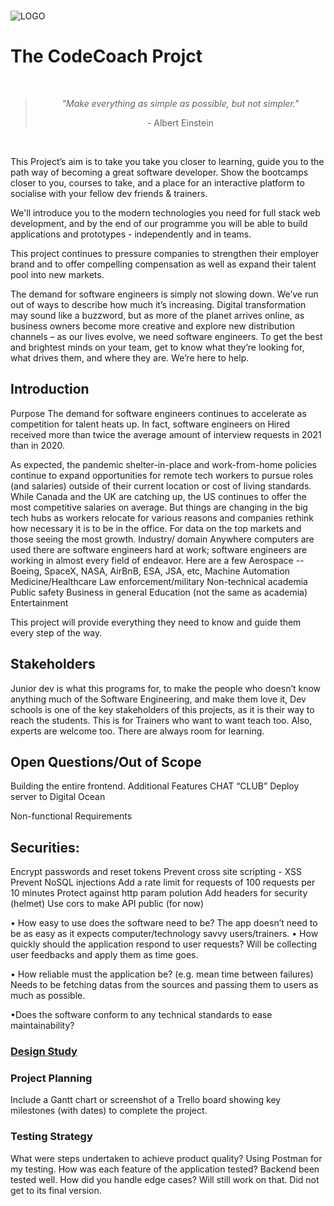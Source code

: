<br/>

![LOGO](https://i.ibb.co/RjJ0hXX/Screenshot-2024-02-14-at-11-47-06-PM.png)

# The CodeCoach Projct

<br/>

<div align='center'>
<blockquote>
  <p><i>"Make everything as simple as possible,
  but not simpler."</i></p>
  <footer>- Albert Einstein</footer>
</blockquote>
</div>

<br/>

This Project’s aim is to take you take you closer to learning, guide you to the path way of becoming a great software developer. Show the bootcamps closer to you, courses to take, and a place for an interactive platform to socialise with your fellow dev friends & trainers.

We'll introduce you to the modern technologies you need for full stack web development, and by the end of our programme you will be able to build applications and prototypes - independently and in teams.

This project continues to pressure companies to strengthen their employer brand and to offer compelling compensation as well as expand their talent pool into new markets.

The demand for software engineers is simply not slowing down. We’ve run out of ways to describe how much it’s increasing. Digital transformation may sound like a buzzword, but as more of the planet arrives online, as business owners become more creative and explore new distribution channels – as our lives evolve, we need software engineers.
To get the best and brightest minds on your team, get to know what they’re looking for, what drives them, and where they are.
We’re here to help.

## Introduction

Purpose
The demand for software engineers continues to accelerate as competition for talent heats up. In fact, software engineers on Hired received more than twice the average amount of interview requests in 2021 than in 2020.

As expected, the pandemic shelter-in-place and work-from-home policies continue to expand opportunities for remote tech workers to pursue roles (and salaries) outside of their current location or cost of living standards. While Canada and the UK are catching up, the US continues to offer the most competitive salaries on average. But things are changing in the big tech hubs as workers relocate for various reasons and companies rethink how necessary it is to be in the office.
For data on the top markets and those seeing the most growth.
Industry/ domain
Anywhere computers are used there are software engineers hard at work; software engineers are working in almost every field of endeavor.
Here are a few
Aerospace -- Boeing, SpaceX, NASA, AirBnB, ESA, JSA, etc,
Machine Automation
Medicine/Healthcare
Law enforcement/military
Non-technical academia
Public safety
Business in general
Education (not the same as academia)\
Entertainment

This project will provide everything they need to know and guide them every step of the way.

## Stakeholders

Junior dev is what this programs for, to make the people who doesn’t know anything much of the Software Engineering, and make them love it,
Dev schools is one of the key stakeholders of this projects, as it is their way to reach the students.
This is for Trainers who want to want teach too.
Also, experts are welcome too. There are always room for learning.

## Open Questions/Out of Scope

Building the entire frontend.
Additional Features
CHAT
“CLUB”
Deploy server to Digital Ocean

Non-functional Requirements

## Securities:

Encrypt passwords and reset tokens
Prevent cross site scripting - XSS
Prevent NoSQL injections
Add a rate limit for requests of 100 requests per 10 minutes
Protect against http param polution
Add headers for security (helmet)
Use cors to make API public (for now)

• How easy to use does the software need to be?
The app doesn’t need to be as easy as it expects computer/technology savvy users/trainers.
• How quickly should the application respond to user requests?
Will be collecting user feedbacks and apply them as time goes.

• How reliable must the application be? (e.g. mean time between failures)
Needs to be fetching datas from the sources and passing them to users as much as possible.

•Does the software conform to any technical standards to ease maintainability?

### [Design Study](https://www.figma.com/file/tZXvOHsfeq4e128I4Mdr0I/THE-CODE-COACH-PROJECT?node-id=0%3A1&t=cyO2mkqkP8JE4b4Y-1)

### Project Planning

Include a Gantt chart or screenshot of a Trello board showing key milestones (with dates) to complete the project.

### Testing Strategy

What were steps undertaken to achieve product quality?
Using Postman for my testing.
How was each feature of the application tested?
Backend been tested well.
How did you handle edge cases?
Will still work on that. Did not get to its final version.
